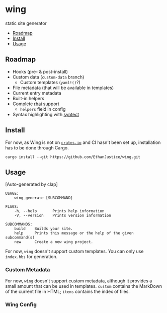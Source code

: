 # wing

static site generator

+ [Roadmap](#roadmap)
+ [Install](#install)
+ [Usage](#usage)

## Roadmap

+ Hooks (pre- & post-install)
+ Custom data (`custom-data` branch)
  + Custom templates (`yaml!()`?)
+ File metadata (that will be available in templates)
+ Current entry metadata
+ Built-in helpers
+ Complete [rhai](https://lib.rs/crates/rhai) support
  + `helpers` field in config
+ Syntax highlighting with [syntect](https://lib.rs/crates/syntect)

## Install

For now, as Wing is not on [`crates.io`](https://crates.io/) and CI hasn't been set up, installation has to be done through Cargo.

`cargo install --git https://github.com/EthanJustice/wing.git`

## Usage

[Auto-generated by clap]

```text
USAGE:
    wing_generate [SUBCOMMAND]

FLAGS:
    -h, --help       Prints help information
    -V, --version    Prints version information

SUBCOMMANDS:
    build    Builds your site.
    help     Prints this message or the help of the given subcommand(s)
    new      Create a new wing project.
```

For now, `wing` doesn't support custom templates.  You can only use `index.hbs` for generation.

### Custom Metadata

For now, `wing` doesn't support custom metadata, although it provides a small amount that can be used in templates.  `custom` contains the MarkDown of the current file in HTML; `items` contains the index of files.

### Wing Config
